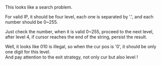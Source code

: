 
This looks like a search problem.   

For valid IP, it should be four level, each one is separated by '.', and each number should be 0~255.    

Just check the number, when it is valid 0~255, proceed to the next level, after level 4, if cursor reaches the end of the string, persist the result.   

Well, it looks like 010 is illegal, so when the cur pos is '0', it should be only one digit for this level.  
And pay attention to the exit strategy, not only cur but also level !    




